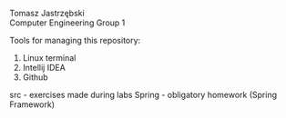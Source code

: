 Tomasz Jastrzębski  
Computer Engineering
Group 1

Tools for managing this repository:
1. Linux terminal
2. Intellij IDEA
3. Github

src - exercises made during labs
Spring - obligatory homework (Spring Framework)
